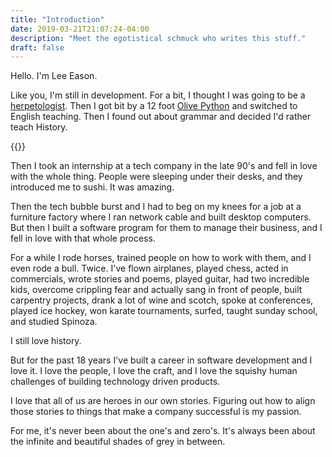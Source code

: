 ```yaml
---
title: "Introduction"
date: 2019-03-21T21:07:24-04:00
description: "Meet the egotistical schmuck who writes this stuff."
draft: false
---
```


Hello.  I'm Lee Eason.

Like you, I'm still in development.  For a bit, I thought I was going to be a
[herpetologist](https://en.wikipedia.org/wiki/Herpetology).  Then I got bit by a 12 foot [Olive Python](https://en.wikipedia.org/wiki/Liasis_olivaceus) and switched to English teaching. Then I found out about grammar and decided I'd rather teach History.

{{<smallimg smartfloat="left" width="380px" src="images/olivepython.jpg">}}

Then I took an internship at a tech company in the late 90's and fell in love with the whole thing. People were sleeping under their desks, and they introduced me to sushi. It was amazing.

Then the tech bubble burst and I had to beg on my knees for a job at a furniture factory where I ran network cable
and built desktop computers.  But then I built a software program for them to manage their business, and I fell in love with that whole process.

For a while I rode horses, trained people on how to work with them, and I even rode a bull. Twice. I've flown airplanes, played chess, acted in commercials, wrote stories and poems, played guitar, had two incredible kids, overcome crippling fear and actually sang in front of people, built carpentry projects, drank a lot of wine and scotch, spoke at conferences, played ice hockey, won karate tournaments, surfed, taught sunday school, and studied Spinoza.

I still love history.

But for the past 18 years I've built a career in software development and I love it.  I love the people, I love
the craft, and I love the squishy human challenges of building technology driven products.

I love that all of us are heroes in our own stories.  Figuring out how to align those stories to things that make a company successful is my passion.

For me, it's never been about the one's and zero's.  It's always been about the infinite and beautiful shades of grey in between.
